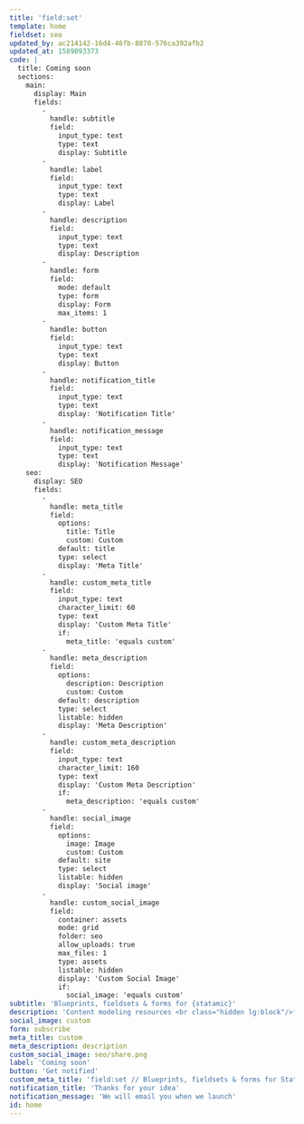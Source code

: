 ```yaml
---
title: 'field:set'
template: home
fieldset: seo
updated_by: ac214142-16d4-46fb-8870-576ca392afb2
updated_at: 1589093373
code: |
  title: Coming soon
  sections:
    main:
      display: Main
      fields:
        -
          handle: subtitle
          field:
            input_type: text
            type: text
            display: Subtitle
        -
          handle: label
          field:
            input_type: text
            type: text
            display: Label
        -
          handle: description
          field:
            input_type: text
            type: text
            display: Description
        -
          handle: form
          field:
            mode: default
            type: form
            display: Form
            max_items: 1
        -
          handle: button
          field:
            input_type: text
            type: text
            display: Button
        -
          handle: notification_title
          field:
            input_type: text
            type: text
            display: 'Notification Title'
        -
          handle: notification_message
          field:
            input_type: text
            type: text
            display: 'Notification Message'
    seo:
      display: SEO
      fields:
        -
          handle: meta_title
          field:
            options:
              title: Title
              custom: Custom
            default: title
            type: select
            display: 'Meta Title'
        -
          handle: custom_meta_title
          field:
            input_type: text
            character_limit: 60
            type: text
            display: 'Custom Meta Title'
            if:
              meta_title: 'equals custom'
        -
          handle: meta_description
          field:
            options:
              description: Description
              custom: Custom
            default: description
            type: select
            listable: hidden
            display: 'Meta Description'
        -
          handle: custom_meta_description
          field:
            input_type: text
            character_limit: 160
            type: text
            display: 'Custom Meta Description'
            if:
              meta_description: 'equals custom'
        -
          handle: social_image
          field:
            options:
              image: Image
              custom: Custom
            default: site
            type: select
            listable: hidden
            display: 'Social image'
        -
          handle: custom_social_image
          field:
            container: assets
            mode: grid
            folder: seo
            allow_uploads: true
            max_files: 1
            type: assets
            listable: hidden
            display: 'Custom Social Image'
            if:
              social_image: 'equals custom'
subtitle: 'Blueprints, fieldsets & forms for {statamic}'
description: 'Content modeling resources <br class="hidden lg:block"/>for your Statamic projects<span class="text-pink">.</span>'
social_image: custom
form: subscribe
meta_title: custom
meta_description: description
custom_social_image: seo/share.png
label: 'Coming soon'
button: 'Get notified'
custom_meta_title: 'field:set // Blueprints, fieldsets & forms for Statamic.'
notification_title: 'Thanks for your idea'
notification_message: 'We will email you when we launch'
id: home
---
```

